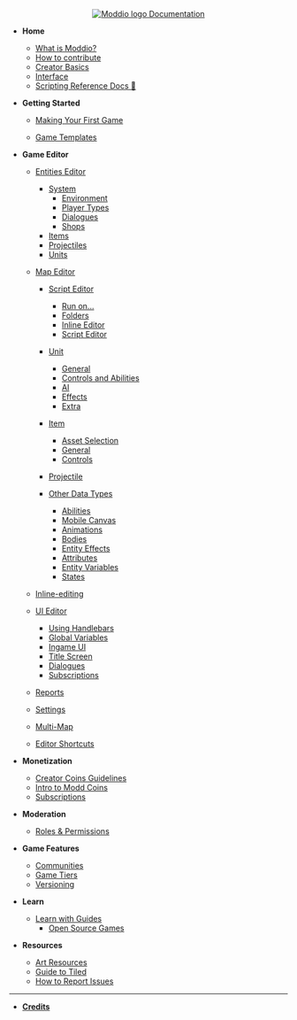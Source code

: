 <!-- docs/_sidebar.md -->

<center>
<a href="https://docs.modd.io">
  <img src="https://www.modd.io/_next/static/media/logo.08e05f95.svg" alt="Moddio logo" style="margin-right: auto;">
  Documentation
</a>
</center>

<!-- markdownlint-disable-next-line MD041 -->

- **Home**

  - [What is Moddio?](/)
  - [How to contribute](how-to-contribute.md)
  - [Creator Basics](/overview/overview.md)
  - [Interface](overview/interface.md)
  - [Scripting Reference Docs 🔗](https://www.modd.io/docs)

- **Getting Started**

  - [Making Your First Game](getting-started/first-game/first-game-tutorial.md)

  - [Game Templates](getting-started/first-game/game-templates.md)

- **Game Editor**

  <!-- * [Navigating the Workspace](/) -->
  - [Entities Editor](game-editor/entities-editor/world.md)
      - [System](game-editor/entities-editor/system/system.md)
        - [Environment](game-editor/entities-editor/system/environment.md)
        - [Player Types](game-editor/entities-editor/system/playerTypes.md)
        - [Dialogues](game-editor/entities-editor/system/dialogue.md)
        - [Shops](game-editor/entities-editor/system/shop.md)
      - [Items](game-editor/items/items.md)
      - [Projectiles](game-editor/projectiles/projectiles.md)
      - [Units](game-editor/units/units.md)
  - [Map Editor](workspaces/map-editor.md)
  
    - [Script Editor](using-scripts/script-editor/script-editor.md)

      - [Run on...](using-scripts/script-editor/run-on.md)
      - [Folders](using-scripts/script-editor/folders.md)
      - [Inline Editor](using-scripts/script-editor/inline-editor.md)
      - [Script Editor](using-scripts/script-editor/script-editor.md)

    - [Unit](using-scripts/entity-types/unit.md)
      - [General](using-scripts/entity-types/unit?id=general)
      - [Controls and Abilities](using-scripts/entity-types/unit?id=controls-and-abilities)
      - [AI](using-scripts/entity-types/unit?id=ai)
      - [Effects](using-scripts/entity-types/unit?id=effects)
      - [Extra](using-scripts/entity-types/unit?id=extra)
    - [Item](using-scripts/entity-types/item.md)
      - [Asset Selection](using-scripts/entity-types/item?id=asset-selection)
      - [General](using-scripts/entity-types/item?id=general)
      - [Controls](using-scripts/entity-types/item?id=controls)
    - [Projectile](using-scripts/entity-types/projectile.md)
    - [Other Data Types](using-scripts/animations/animations.md)
      - [Abilities](using-scripts/abilities/abilities.md)
      - [Mobile Canvas](using-scripts/abilities/MobileCanvas.md)
      - [Animations](using-scripts/animations/animations.md)
      - [Bodies](using-scripts/bodies/bodies.md)
      - [Entity Effects](using-scripts/entity-effects/entity-effects.md)
      - [Attributes](using-scripts/attributes/attributes.md)
      - [Entity Variables](using-scripts/entity-variables/entity-variables.md)
      - [States](using-scripts/states/states.md)

  - [Inline-editing](workspaces/inline-editing.md)
  - [UI Editor](workspaces/UI-editor.md)
    - [Using Handlebars](UI/using-handlebars.md)
    - [Global Variables](UI/global-UI.md)
    - [Ingame UI](UI/ingame-UI.md)
    - [Title Screen](UI/title-screen.md)
    - [Dialogues](UI/dialogues.md)
    - [Subscriptions](UI/subscription.md)
  - [Reports](workspaces/reports.md)
  - [Settings](workspaces/settings.md)
  - [Multi-Map](workspaces/multimap.md)
  - [Editor Shortcuts](workspaces/editor-shortcuts.md)

- **Monetization**

  - [Creator Coins Guidelines](monetization/creator-coin-guideline.md)
  - [Intro to Modd Coins](monetization/intro-to-coins.md)
  - [Subscriptions](monetization/subscriptions.md)

- **Moderation**

  - [Roles & Permissions](moderation/roles.md)

- **Game Features**

  - [Communities](workspaces/communities.md)
  - [Game Tiers](workspaces/game-tiers.md)
  - [Versioning](workspaces/versioning.md)

- **Learn**

  - [Learn with Guides](guides/guides.md)
    - [Open Source Games](guides/open-source.md)

- **Resources**
  - [Art Resources](more-resources/art-links.md)
  - [Guide to Tiled](more-resources/tiled.md)
  - [How to Report Issues](more-resources/report-issues.md)

---

- **[Credits](credits.md)**
